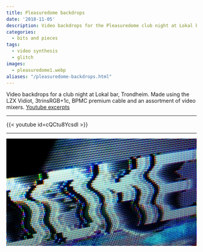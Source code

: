 ```yaml
---
title: Pleasuredome backdrops
date: '2018-11-05'
description: Video backdrops for the Pleasuredome club night at Lokal bar, Trondheim.
categories: 
  - bits and pieces
tags:
  - video synthesis
  - glitch
images:
  - pleasuredome1.webp
aliases: "/pleasuredome-backdrops.html"
---
```


Video backdrops for a club night at Lokal bar, Trondheim. Made using the LZX Vidiot, 3trinsRGB+1c, BPMC premium cable and an assortment of video mixers.
[Youtube excerpts](https://www.youtube.com/watch?v=cQCtu8YcsdI "Excerpts of the visuals on youtube")

---

{{< youtube id=cQCtu8YcsdI >}}

---

![Screenshot](pleasuredome1.webp)
